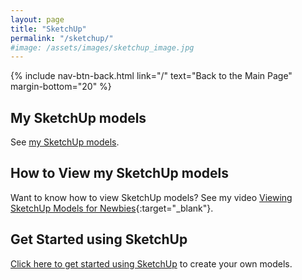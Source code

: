 ```yaml
---
layout: page
title: "SketchUp"
permalink: "/sketchup/"
#image: /assets/images/sketchup_image.jpg
---
```

{% include nav-btn-back.html link="/" text="Back to the Main Page" margin-bottom="20" %}

## My SketchUp models

See [my SketchUp models](https://3dwarehouse.sketchup.com/by/TheNewbieWoodworker).

## How to View my SketchUp models

Want to know how to view SketchUp models? See my video [Viewing SketchUp Models for Newbies](https://youtu.be/2e-Bu1UuyY0){:target="_blank"}.

## Get Started using SketchUp

[Click here to get started using SketchUp](getting-started) to create your own models.